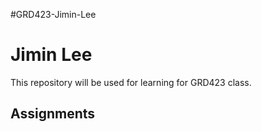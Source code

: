 #GRD423-Jimin-Lee

<h1>Jimin Lee</h1>
<p>This repository will be used for learning for GRD423 class.</p>
<h2>Assignments</h2>

